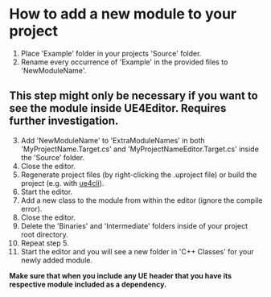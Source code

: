# How to add a new module to your project

1. Place 'Example' folder in your projects 'Source' folder.
2. Rename every occurrence of 'Example' in the provided files to 'NewModuleName'.
## This step might only be necessary if you want to see the module inside UE4Editor. Requires further investigation.
3. Add 'NewModuleName' to 'ExtraModuleNames' in both 'MyProjectName.Target.cs' and 'MyProjectNameEditor.Target.cs' inside the 'Source' folder.
4. Close the editor.
5. Regenerate project files (by right-clicking the .uproject file) or build the project (e.g. with [ue4cli](https://github.com/adamrehn/ue4cli)).
6. Start the editor.
7. Add a new class to the module from within the editor (ignore the compile error).
8. Close the editor.
9. Delete the 'Binaries' and 'Intermediate' folders inside of your project root directory.
10. Repeat step 5.
11. Start the editor and you will see a new folder in 'C++ Classes' for your newly added module.

**Make sure that when you include any UE header that you have its respective module included as a dependency.**

